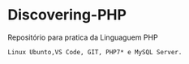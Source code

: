 # Discovering-PHP

Repositório para pratica da Linguaguem PHP

    Linux Ubunto,VS Code, GIT, PHP7* e MySQL Server. 
